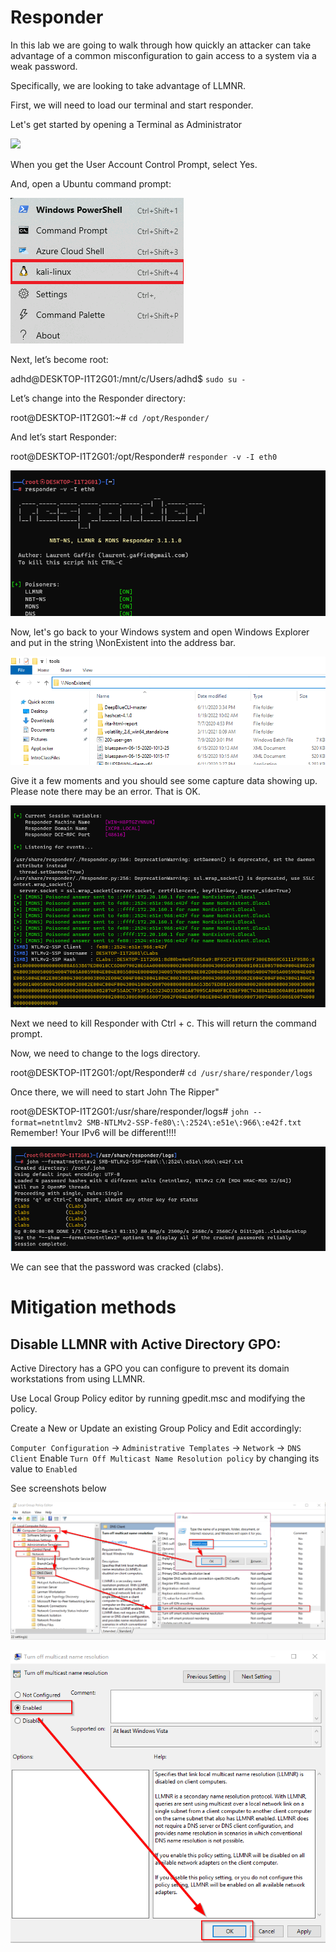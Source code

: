 

# Responder

In this lab we are going to walk through how quickly an attacker can take advantage of a common misconfiguration to gain access to a system via a weak password.

Specifically, we are looking to take advantage of LLMNR.  

First, we will need to load our terminal and start responder.

Let's get started by opening a Terminal as Administrator

![](attachments/Clipboard_2020-06-12-10-36-44.png)

When you get the User Account Control Prompt, select Yes.

And, open a Ubuntu command prompt:

![](../AppLocker/attachments/Clipboard_2020-06-17-08-32-51.png)

Next, let’s become root:

adhd@DESKTOP-I1T2G01:/mnt/c/Users/adhd$ `sudo su -`

Let’s change into the Responder directory:

root@DESKTOP-I1T2G01:~# `cd /opt/Responder/`

And let’s start Responder:

root@DESKTOP-I1T2G01:/opt/Responder# `responder -v -I eth0`

![](attachments/responder-on.png)

Now, let's go back to your Windows system and open Windows Explorer and put in the string \\NonExistent into the address bar.

![](attachments/Non-Existent.png)

Give it a few moments and you should see some capture data showing up.  Please note there may be an error.  That is OK.

![](attachments/responder-hash.png)

Next we need to kill Responder with Ctrl + c.  This will return the command prompt. 

Now, we need to change to the logs directory.

root@DESKTOP-I1T2G01:/opt/Responder# `cd /usr/share/responder/logs`

Once there, we will need to start John The Ripper"

root@DESKTOP-I1T2G01:/usr/share/responder/logs# `john --format=netntlmv2 SMB-NTLMv2-SSP-fe80\:\:2524\:e51e\:966\:e42f.txt`
Remember!  Your IPv6 will be different!!!!

![](attachments/john.png)

We can see that the password was cracked (clabs).

# Mitigation methods

## Disable LLMNR with Active Directory GPO:

Active Directory has a GPO you can configure to prevent its domain workstations from using LLMNR.

Use Local Group Policy editor by running gpedit.msc and modifying the policy.

Create a New or Update an existing Group Policy and Edit accordingly:

`Computer Configuration` -> `Administrative Templates` -> `Network` -> `DNS Client` Enable `Turn Off Multicast Name Resolution policy` by changing its value to `Enabled`

See screenshots below

![](attachments/disable-active-1.png)

![](attachments/disable-active-2.png)
